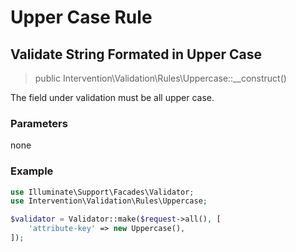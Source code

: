 # Upper Case Rule
## Validate String Formated in Upper Case

> public Intervention\Validation\Rules\Uppercase::__construct()

The field under validation must be all upper case.

### Parameters

none

### Example

```php
use Illuminate\Support\Facades\Validator;
use Intervention\Validation\Rules\Uppercase;

$validator = Validator::make($request->all(), [
    'attribute-key' => new Uppercase(),
]);
```
